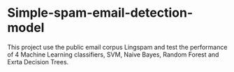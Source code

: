 # Simple-spam-email-detection-model
This project use the public email corpus  Lingspam and test the performance of 4 Machine Learning classifiers, SVM, Naive Bayes,  Random Forest and Exrta Decision Trees.
